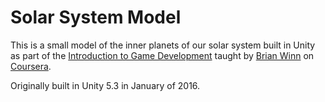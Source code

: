 # Solar System Model
This is a small model of the inner planets of our solar system built in Unity as part of the [Introduction to Game Development](https://www.coursera.org/learn/game-development) taught by [Brian Winn](http://gel.msu.edu/brian-winn/) on [Coursera](https://www.coursera.org/).

Originally built in Unity 5.3 in January of 2016.

